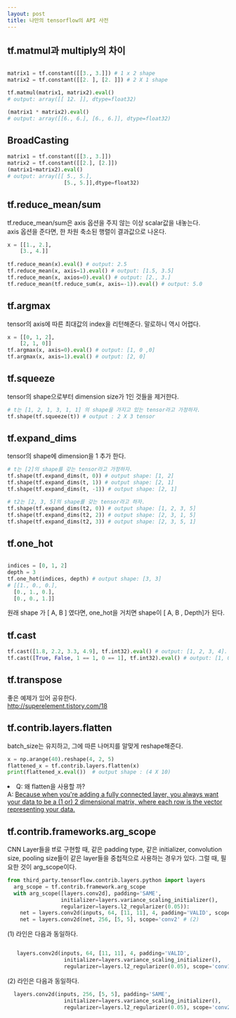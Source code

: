```yaml
---
layout: post
title: 나만의 tensorflow의 API 사전
---
```


## tf.matmul과 multiply의 차이

```python

matrix1 = tf.constant([[3., 3.]]) # 1 x 2 shape
matrix2 = tf.constant([[2. ], [2. ]]) # 2 X 1 shape

tf.matmul(matrix1, matrix2).eval()
# output: array([[ 12. ]], dtype=float32)

(matrix1 * matrix2).eval()
# output: array([[6., 6.], [6., 6.]], dtype=float32)
```

## BroadCasting

```python
matrix1 = tf.constant([[3., 3.]])
matrix2 = tf.constant([[2.], [2.]])
(matrix1+matrix2).eval()
# output: array([[ 5., 5.],
                  [5., 5.]],dtype=float32)
```

## tf.reduce_mean/sum

tf.reduce_mean/sum은 axis 옵션을 주지 않는 이상 scalar값을 내놓는다. <br>
axis 옵션을 준다면, 한 차원 축소된 행렬이 결과값으로 나온다.

```python
x = [[1., 2.],
    [3., 4.]]
    
tf.reduce_mean(x).eval() # output: 2.5 
tf.reduce_mean(x, axis=1).eval() # output: [1.5, 3.5]
tf.reduce_mean(x, axios=0).eval() # output: [2., 3.]
tf.reduce_mean(tf.reduce_sum(x, axis=-1)).eval() # output: 5.0

```

## tf.argmax
tensor의 axis에 따른 최대값의 index을 리턴해준다. 말로하니 역시 어렵다.

```python
x = [[0, 1, 2],
    [2, 1, 0]]
tf.argmax(x, axis=0).eval() # output: [1, 0 ,0]
tf.argmax(x, axis=1).eval() # output: [2, 0]

```

## tf.squeeze

tensor의 shape으로부터 dimension size가 1인 것들을 제거한다.

```python
# t는 [1, 2, 1, 3, 1, 1] 의 shape을 가지고 있는 tensor라고 가정하자.
tf.shape(tf.squeeze(t)) # output : 2 X 3 tensor

```

## tf.expand_dims

tensor의 shape에 dimension을 1 추가 한다.

```python
# t는 [2]의 shape를 갖는 tensor라고 가정하자.
tf.shape(tf.expand_dims(t, 0)) # output shape: [1, 2]
tf.shape(tf.expand_dims(t, 1)) # output shape: [2, 1]
tf.shape(tf.expand_dims(t, -1)) # output shape: [2, 1]

# t2는 [2, 3, 5]의 shape를 갖는 tensor라고 하자.
tf.shape(tf.expand_dims(t2, 0)) # output shape: [1, 2, 3, 5]
tf.shape(tf.expand_dims(t2, 2)) # output shape: [2, 3, 1, 5]
tf.shape(tf.expand_dims(t2, 3)) # output shape: [2, 3, 5, 1]
```

## tf.one_hot

```python

indices = [0, 1, 2]
depth = 3
tf.one_hot(indices, depth) # output shape: [3, 3]
# [[1., 0., 0.],
  [0., 1., 0.],
  [0., 0., 1.]]
```
원래 shape 가 [ A, B ] 였다면, one_hot을 거치면 shape이 [ A, B , Depth]가 된다.

## tf.cast

```python
tf.cast([1.8, 2.2, 3.3, 4.9], tf.int32).eval() # output: [1, 2, 3, 4]. int32 tensor로 캐스팅된다.
tf.cast([True, False, 1 == 1, 0 == 1], tf.int32).eval() # output: [1, 0, 1, 0]
```


## tf.transpose

좋은 예제가 있어 공유한다. <br>
http://superelement.tistory.com/18


## tf.contrib.layers.flatten

batch_size는 유지하고, 그에 따른 나머지를 알맞게 reshape해준다. 

```python
x = np.arange(40).reshape(4, 2, 5)
flattened_x = tf.contrib.layers.flatten(x)
print(flattened_x.eval())  # output shape : (4 X 10)

```

<li> Q: 왜 flatten을 사용할 까? </li>
A: <a href="https://stackoverflow.com/questions/44572141/why-do-we-flatten-the-data-before-we-feed-it-into-tensorflow">Because when you're adding a fully connected layer, you always want your data to be a (1 or) 2 dimensional matrix, where each row is the vector representing your data.</a>

## tf.contrib.frameworks.arg_scope
CNN Layer들을 tf로 구현할 때, 같은 padding type, 같은 initializer, convolution size, pooling size들이 같은 layer들을 중첩적으로 사용하는 경우가 있다. 그럴 때, 필요한 것이 arg_scope이다.


```python
from third_party.tensorflow.contrib.layers.python import layers
  arg_scope = tf.contrib.framework.arg_scope
  with arg_scope([layers.conv2d], padding='SAME',
                 initializer=layers.variance_scaling_initializer(),
                 regularizer=layers.l2_regularizer(0.05)):
    net = layers.conv2d(inputs, 64, [11, 11], 4, padding='VALID', scope='conv1') # (1)
    net = layers.conv2d(net, 256, [5, 5], scope='conv2' # (2)
```

(1) 라인은 다음과 동일하다.

```python

   layers.conv2d(inputs, 64, [11, 11], 4, padding='VALID',
                  initializer=layers.variance_scaling_initializer(),
                  regularizer=layers.l2_regularizer(0.05), scope='conv1')
```

(2) 라인은 다음과 동일하다.

```python
  layers.conv2d(inputs, 256, [5, 5], padding='SAME',
                  initializer=layers.variance_scaling_initializer(),
                  regularizer=layers.l2_regularizer(0.05), scope='conv2')
```
  


